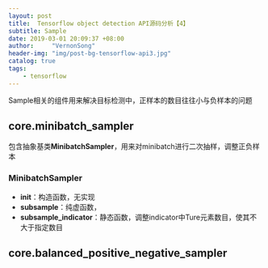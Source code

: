 ```yaml
---
layout: post
title:  Tensorflow object detection API源码分析【4】
subtitle: Sample
date: 2019-03-01 20:09:37 +08:00
author:     "VernonSong"
header-img: "img/post-bg-tensorflow-api3.jpg"
catalog: true
tags:
    - tensorflow
---
```


Sample相关的组件用来解决目标检测中，正样本的数目往往小与负样本的问题

## core.minibatch_sampler
包含抽象基类**MinibatchSampler**，用来对minibatch进行二次抽样，调整正负样本

### MinibatchSampler
- **__init__**：构造函数，无实现
- **subsample**：纯虚函数，
- **subsample_indicator**：静态函数，调整indicator中Ture元素数目，使其不大于指定数目

## core.balanced_positive_negative_sampler


